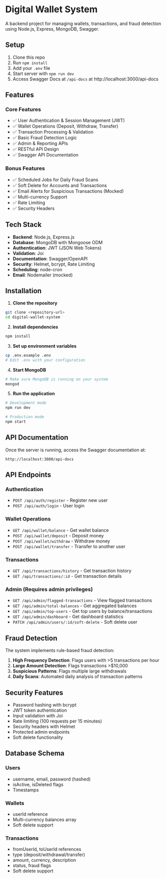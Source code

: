 # Digital Wallet System

A backend project for managing wallets, transactions, and fraud detection using Node.js, Express, MongoDB, Swagger.

## Setup

1. Clone this repo
2. Run `npm install`
3. Add your `.env` file
4. Start server with `npm run dev`
5. Access Swagger Docs at `/api-docs` at http://localhost:3000/api-docs

## Features

### Core Features
- ✅ User Authentication & Session Management (JWT)
- ✅ Wallet Operations (Deposit, Withdraw, Transfer)
- ✅ Transaction Processing & Validation
- ✅ Basic Fraud Detection Logic
- ✅ Admin & Reporting APIs
- ✅ RESTful API Design
- ✅ Swagger API Documentation

### Bonus Features
- ✅ Scheduled Jobs for Daily Fraud Scans
- ✅ Soft Delete for Accounts and Transactions
- ✅ Email Alerts for Suspicious Transactions (Mocked)
- ✅ Multi-currency Support
- ✅ Rate Limiting
- ✅ Security Headers

## Tech Stack

- **Backend**: Node.js, Express.js
- **Database**: MongoDB with Mongoose ODM
- **Authentication**: JWT (JSON Web Tokens)
- **Validation**: Joi
- **Documentation**: Swagger/OpenAPI
- **Security**: Helmet, bcrypt, Rate Limiting
- **Scheduling**: node-cron
- **Email**: Nodemailer (mocked)

## Installation

1. **Clone the repository**
```bash
git clone <repository-url>
cd digital-wallet-system
```

2. **Install dependencies**
```bash
npm install
```

3. **Set up environment variables**
```bash
cp .env.example .env
# Edit .env with your configuration
```

4. **Start MongoDB**
```bash
# Make sure MongoDB is running on your system
mongod
```

5. **Run the application**
```bash
# Development mode
npm run dev

# Production mode
npm start
```

## API Documentation

Once the server is running, access the Swagger documentation at:
```
http://localhost:3000/api-docs
```

## API Endpoints

### Authentication
- `POST /api/auth/register` - Register new user
- `POST /api/auth/login` - User login

### Wallet Operations
- `GET /api/wallet/balance` - Get wallet balance
- `POST /api/wallet/deposit` - Deposit money
- `POST /api/wallet/withdraw` - Withdraw money
- `POST /api/wallet/transfer` - Transfer to another user

### Transactions
- `GET /api/transactions/history` - Get transaction history
- `GET /api/transactions/:id` - Get transaction details

### Admin (Requires admin privileges)
- `GET /api/admin/flagged-transactions` - View flagged transactions
- `GET /api/admin/total-balances` - Get aggregated balances
- `GET /api/admin/top-users` - Get top users by balance/transactions
- `GET /api/admin/dashboard` - Get dashboard statistics
- `PATCH /api/admin/users/:id/soft-delete` - Soft delete user

## Fraud Detection

The system implements rule-based fraud detection:

1. **High Frequency Detection**: Flags users with >5 transactions per hour
2. **Large Amount Detection**: Flags transactions >$10,000
3. **Suspicious Patterns**: Flags multiple large withdrawals
4. **Daily Scans**: Automated daily analysis of transaction patterns

## Security Features

- Password hashing with bcrypt
- JWT token authentication
- Input validation with Joi
- Rate limiting (100 requests per 15 minutes)
- Security headers with Helmet
- Protected admin endpoints
- Soft delete functionality

## Database Schema

### Users
- username, email, password (hashed)
- isActive, isDeleted flags
- Timestamps

### Wallets
- userId reference
- Multi-currency balances array
- Soft delete support

### Transactions
- fromUserId, toUserId references
- type (deposit/withdrawal/transfer)
- amount, currency, description
- status, fraud flags
- Soft delete support



